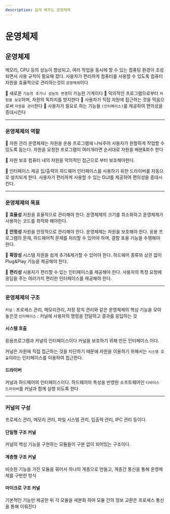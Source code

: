 ```yaml
---
description: 쉽게 배우는 운영체제
---
```


# 운영체제

## 운영체제

메모리, CPU 등의 성능이 향상되고, 여러 작업을 동시에 할 수 있는 컴퓨팅 환경이 조성되면서 사용 규칙이 필요해 졌다. 사용자가 편리하게 컴퓨터를 사용할 수 있도록 컴퓨터 자원을 효율적으로 관리하는것이 `운영체제`이다

📕 새로운 `기능의 추가나 성능의 변경`이 가능한 기계이다 📗 악의적인 프로그램으로부터 `자원을 보호`하며, 자원의 독차지를 방지한다 📙 사용자가 직접 자원에 접근하는 것을 막음으로써 `자원을 관리`한다 📘 사용자가 필요로 하는 기능들 `(인터페이스)`를 제공하여 편의성을 증대시킨다

***

### 운영체제의 역할

📕 자원 관리 운영체제는 자원을 운용 프로그램에 나눠주어 사용자가 원할하게 작업할 수 있도록 돕는다. 자원을 요청한 프로그램이 여러개라면 순서대로 자원을 배분&회수 한다

📗 자원 보호 컴퓨터 내의 자원을 악의적인 접근으로 부터 보호해야한다.

📙 인터페이스 제공 입/출력의 하드웨어 인터페이스를 사용하기 위한 드라이버를 자동으로 설치되게 한다. 사용자가 편리하게 사용할 수 있는 GUI를 제공하여 편의성을 증대시킨다.

***

### 운영체제의 목표

📕 **효율성** 자원을 효율적으로 관리해야 한다. 운영체제의 크기를 최소화하고 운영체제가 사용하는 코드를 최적화 해야한다.

📗 **안정성** 자원을 안정적으로 관리해야 한다. 운영체제는 자원을 보호해야 한다. 응용 프로그램의 문제, 하드웨어적 문제를 처리할 수 있어야 하며, 결함 포용 기능을 수행해야 한다.

📙 **확장성** 시스템 자원을 쉽게 추가&제거할 수 있어야 한다. 하드웨어 종류와 상관 없이 Plug\&Play 기능을 제공해야 한다.

📘 **편리성** 사용자가 편리할 수 있는 인터페이스를 제공해야 한다. 사용자의 특정 요청에 응답을 주는 여러가지 편리한 인터페이스를 제공해야 한다.

***

### 운영체제의 구조

`커널` : 프로세스 관리, 메모리관리, 저장 장치 관리와 같은 운영체제의 핵심 기능을 모아놓은것 `인터페이스` : 커널에 사용자의 명령을 전달하고 결과를 응답하는 것

#### 시스템 호출

응용프로그램과 커널의 인터페이스이다 커널을 보호하기 위해 만든 인터페이스 이다.

커널은 자원에 직접 접근하는 것을 차단하기 때문에 자원을 이용하기 위해서는 `시스템 호출`이라는 인터페이스를 이용하여 접근한다.

#### 드라이버

커널과 하드웨어의 인터페이스이다. 하드웨어의 특성을 반영한 소프트웨어인 `디바이스 드라이버`를 커널과 함께 실행 되도록 한다

***

### 커널의 구성

프로세스 관리, 메모리 관리, 파일 시스템 관리, 입출력 관리, IPC 관리 등이다.

#### 단일형 구조 커널

커널의 핵심 기능을 구현하는 모듈들이 구분 없이 되어있는 구조이다.

#### 계층형 구조 커널

비슷한 기능을 가진 모듈을 묶어서 하나의 계층으로 만들고, 계층간 통신을 통해 운영체제를 구현한 방식

#### 마이크로 구조 커널

기본적인 기능만 제공한 뒤 각 모듈을 세분화 하여 모듈 간의 정보 교환은 프로세스 통신을 통해 이뤄진다
